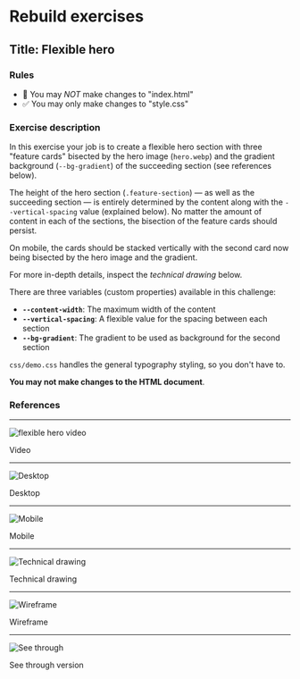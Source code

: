 # Rebuild exercises

## Title: Flexible hero

### Rules

- 🚫 You may _NOT_ make changes to "index.html"
- ✅ You may only make changes to "style.css"

### Exercise description

In this exercise your job is to create a flexible hero section with three "feature cards" bisected by the hero image (`hero.webp`) and the gradient background (`--bg-gradient`) of the succeeding section (see references below).

The height of the hero section (`.feature-section`) — as well as the succeeding section — is entirely determined by the content along with the `--vertical-spacing` value (explained below). No matter the amount of content in each of the sections, the bisection of the feature cards should persist.

On mobile, the cards should be stacked vertically with the second card now being bisected by the hero image and the gradient.

For more in-depth details, inspect the _technical drawing_ below.

There are three variables (custom properties) available in this challenge:

- **`--content-width`**: The maximum width of the content
- **`--vertical-spacing`**: A flexible value for the spacing between each section
- **`--bg-gradient`**: The gradient to be used as background for the second section

`css/demo.css` handles the general typography styling, so you don't have to.

**You may not make changes to the HTML document**.

### References

---

![flexible hero video](readme-assets/flexible-hero-1.webp "flexible hero video")

Video

---

![Desktop](readme-assets/fh-desktop.webp "Desktop")

Desktop

---

![Mobile](readme-assets/fh-mobile.webp "Mobile")

Mobile

---

![Technical drawing](readme-assets/technical-drawing.webp "Technical drawing")

Technical drawing

---

![Wireframe](readme-assets/challenge-wireframe.webp "Wireframe")

Wireframe

---

![See through](readme-assets/challenge-pesticide.webp "See through")

See through version
